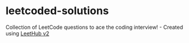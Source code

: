 # leetcoded-solutions
Collection of LeetCode questions to ace the coding interview! - Created using [LeetHub v2](https://github.com/arunbhardwaj/LeetHub-2.0)
